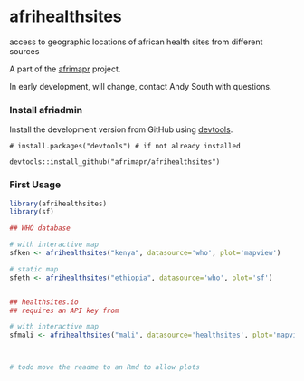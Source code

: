 # afrihealthsites
access to geographic locations of african health sites from different sources


A part of the [afrimapr](www.afrimapr.org) project.

In early development, will change, contact Andy South with questions.


### Install afriadmin

Install the development version from GitHub using [devtools](https://github.com/hadley/devtools).

    # install.packages("devtools") # if not already installed
    
    devtools::install_github("afrimapr/afrihealthsites")


### First Usage

``` r
library(afrihealthsites)
library(sf)

## WHO database 

# with interactive map
sfken <- afrihealthsites("kenya", datasource='who', plot='mapview')

# static map
sfeth <- afrihealthsites("ethiopia", datasource='who', plot='sf')


## healthsites.io
## requires an API key from 

# with interactive map
sfmali <- afrihealthsites("mali", datasource='healthsites', plot='mapview')



# todo move the readme to an Rmd to allow plots

```
